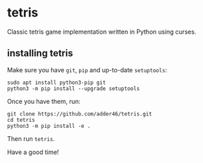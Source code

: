 # tetris

Classic tetris game implementation written in Python using curses.

## installing tetris

Make sure you have `git`, `pip` and up-to-date `setuptools`:

    sudo apt install python3-pip git
    python3 -m pip install --upgrade setuptools

Once you have them, run:

    git clone https://github.com/adder46/tetris.git
    cd tetris
    python3 -m pip install -e .

Then run `tetris`. 

Have a good time!
